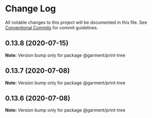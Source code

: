 # Change Log

All notable changes to this project will be documented in this file.
See [Conventional Commits](https://conventionalcommits.org) for commit guidelines.

## 0.13.8 (2020-07-15)

**Note:** Version bump only for package @garment/print-tree





## 0.13.7 (2020-07-08)

**Note:** Version bump only for package @garment/print-tree





## 0.13.6 (2020-07-08)

**Note:** Version bump only for package @garment/print-tree
